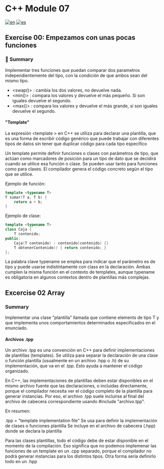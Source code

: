 # C++ Module 07

[![en](https://img.shields.io/badge/lang-English-blue.svg)](README.md)
[![es](https://img.shields.io/badge/lang-Español-red.svg)](README.es.md)

## Exercise 00: Empezamos con unas pocas funciones

### 📌 Summary
Implementar tres funciones que puedan comparar dos parametros independientemente del tipo, con la condición de que ambos sean del mismo tipo. 
 - <swap()> : cambia los dos valores, no devuelve nada.
 - <min()> : compara los valores y devuelve el más pequeño. Si son iguales devuelve el segundo.
 - <max()> : compara los valores y devuelve el más grande, si son iguales devuelve el segundo.

#### "Template"

La expresión <template <typename T>> en C++ se utiliza para declarar una plantilla, que es una forma de escribir código genérico que puede trabajar con diferentes tipos de datos sin tener que duplicar código para cada tipo específico

Un template permite definir funciones o clases con parámetros de tipo, que actúan como marcadores de posición para un tipo de dato que se decidirá cuando se utilice esa función o clase. Se pueden usar tanto para funciones como para clases. El compilador genera el código concreto según el tipo que se utilice. 

Ejemplo de función:
```cpp
template <typename T>
T sumar(T a, T b) {
    return a + b;
}
```

Ejemplo de clase:
```cpp
template <typename T>
class Caja {
    T contenido;
public:
    Caja(T contenido) : contenido(contenido) {}
    T obtenerContenido() { return contenido; }
};
```

La palabra clave typename se emplea para indicar que el parámetro es de tipo y puede usarse indistintamente con class en la declaración. Ambas cumplen la misma función en el contexto de templates, aunque typename es obligatoria en algunos contextos dentro de plantillas más complejas.

## Excercise 02 Array

### Summary
Implementar una clase "plantilla" llamada <Array> que contiene elements de tipo T y que implementa unos comportamientos determinados especificados en el enunciado. 


#### Archivos .tpp
Un archivo .tpp es una convención en C++ para definir implementaciones de plantillas (templates). Se utiliza para separar la declaración de una clase o función plantilla (usualmente en un archivo .hpp o .h) de su implementación, que va en el .tpp. Esto ayuda a mantener el código organizado.

En C++, las implementaciones de plantillas deben estar disponibles en el mismo archivo fuente que las declaraciones, o incluidas directamente, porque el compilador necesita ver el código completo de la plantilla para generar instancias. Por eso, el archivo .tpp suele incluirse al final del archivo de cabecera correspondiente usando #include "archivo.tpp".

En resumen:

.tpp = "template implementation file"
Se usa para definir la implementación de clases o funciones plantilla
Se incluye en el archivo de cabecera (.hpp) donde se declara la plantilla


Para las clases plantillas, todo el código debe de estar disponible en el momento de la compilación. Eso significa que no podemos implemenar las funciones de un template en un .cpp separado, porque el compilador no podrá generar instancias para los distintos tipos. Otra forma sería definirlo todo en un .hpp